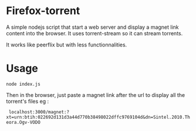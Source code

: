 Firefox-torrent
===============

A simple nodejs script that start a web server and display a magnet link content into the browser.
It uses torrent-stream so it can stream torrents.

It works like peerflix but with less functionnalities.

# Usage

``` node index.js ```

Then in the browser, just paste a magnet link after the url to display all the torrent's files eg :

``` localhost:3000/magnet:?xt=urn:btih:022692d131d3a44d770b38498022dffc9769104d&dn=Sintel.2010.Theora.Ogv-VODO```